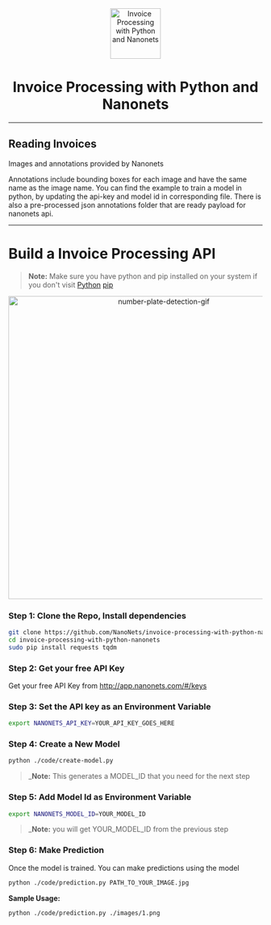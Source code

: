 <div align="center">
  <a href="https://nanonets.com/">
    <img src="https://nanonets.com/logo.png" alt="Invoice Processing with Python and Nanonets" width="100"/>
    </a>
</div>

<h1 align="center">Invoice Processing with Python and Nanonets</h1>

** **

## Reading Invoices

Images and annotations provided by Nanonets

Annotations include bounding boxes for each image and have the same name as the image name. You can find the example to train a model in python, by updating the api-key and model id in corresponding file. There is also a pre-processed json annotations folder that are ready payload for nanonets api.

** **

# Build a Invoice Processing API

>**Note:** Make sure you have python and pip installed on your system if you don't visit
[Python](https://www.python.org/downloads/release/python-2714/)
[pip](https://pip.pypa.io/en/stable/installing/)

<div align="center">
    <img src="https://github.com/NanoNets/nanonets-ocr-sample-python/blob/master/demo/results.gif" alt="number-plate-detection-gif" width = "600"/>
</div>

### Step 1: Clone the Repo, Install dependencies
```bash
git clone https://github.com/NanoNets/invoice-processing-with-python-nanonets.git
cd invoice-processing-with-python-nanonets
sudo pip install requests tqdm
```

### Step 2: Get your free API Key
Get your free API Key from http://app.nanonets.com/#/keys

### Step 3: Set the API key as an Environment Variable
```bash
export NANONETS_API_KEY=YOUR_API_KEY_GOES_HERE
```

### Step 4: Create a New Model
```bash
python ./code/create-model.py
```
 >_**Note:** This generates a MODEL_ID that you need for the next step

### Step 5: Add Model Id as Environment Variable
```bash
export NANONETS_MODEL_ID=YOUR_MODEL_ID
```
 >_**Note:** you will get YOUR_MODEL_ID from the previous step

### Step 6: Make Prediction
Once the model is trained. You can make predictions using the model
```bash
python ./code/prediction.py PATH_TO_YOUR_IMAGE.jpg
```

**Sample Usage:**
```bash
python ./code/prediction.py ./images/1.png
```